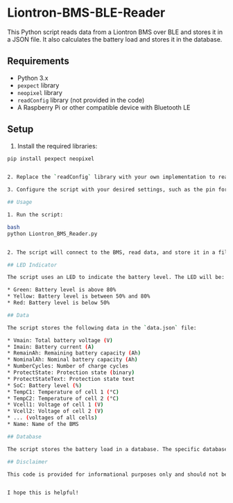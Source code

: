 # Liontron-BMS-BLE-Reader

This Python script reads data from a Liontron BMS over BLE and stores it in a JSON file. It also calculates the battery load and stores it in the database.

## Requirements

* Python 3.x
* `pexpect` library
* `neopixel` library
* `readConfig` library (not provided in the code)
* A Raspberry Pi or other compatible device with Bluetooth LE

## Setup

1. Install the required libraries:

```bash
pip install pexpect neopixel


2. Replace the `readConfig` library with your own implementation to read configuration values such as the MAC address of the BMS.

3. Configure the script with your desired settings, such as the pin for the LED indicator.

## Usage

1. Run the script:

bash
python Liontron_BMS_Reader.py


2. The script will connect to the BMS, read data, and store it in a file called `data.json`. The battery load will also be calculated and stored in the database.

## LED Indicator

The script uses an LED to indicate the battery level. The LED will be:

* Green: Battery level is above 80%
* Yellow: Battery level is between 50% and 80%
* Red: Battery level is below 50%

## Data

The script stores the following data in the `data.json` file:

* Vmain: Total battery voltage (V)
* Imain: Battery current (A)
* RemainAh: Remaining battery capacity (Ah)
* NominalAh: Nominal battery capacity (Ah)
* NumberCycles: Number of charge cycles
* ProtectState: Protection state (binary)
* ProtectStateText: Protection state text
* SoC: Battery level (%)
* TempC1: Temperature of cell 1 (°C)
* TempC2: Temperature of cell 2 (°C)
* Vcell1: Voltage of cell 1 (V)
* Vcell2: Voltage of cell 2 (V)
* ... (voltages of all cells)
* Name: Name of the BMS

## Database

The script stores the battery load in a database. The specific database implementation is not provided in the code and needs to be implemented separately.

## Disclaimer

This code is provided for informational purposes only and should not be used in critical applications without proper testing and validation.


I hope this is helpful!
